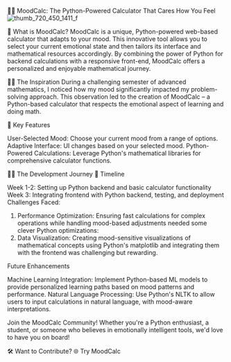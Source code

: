 🧮😊 MoodCalc: The Python-Powered Calculator That Cares How You Feel
![thumb_720_450_1411_f](https://github.com/user-attachments/assets/8f51a09c-7e33-45d0-882e-f897ecc17b46)

🌟 What is MoodCalc?
MoodCalc is a unique, Python-powered web-based calculator that adapts to your mood. This innovative tool allows you to select your current emotional state and then tailors its interface and mathematical resources accordingly. By combining the power of Python for backend calculations with a responsive front-end, MoodCalc offers a personalized and enjoyable mathematical journey.

🧠💡 The Inspiration
During a challenging semester of advanced mathematics, I noticed how my mood significantly impacted my problem-solving approach. This observation led to the creation of MoodCalc – a Python-based calculator that respects the emotional aspect of learning and doing math.

🚀 Key Features

User-Selected Mood: Choose your current mood from a range of options.
Adaptive Interface: UI changes based on your selected mood.
Python-Powered Calculations: Leverage Python's mathematical libraries for comprehensive calculator functions.

👨‍💻 The Development Journey
🎢 Timeline

Week 1-2: Setting up Python backend and basic calculator functionality
Week 3: Integrating frontend with Python backend, testing, and deployment
 Challenges Faced:
 1. Performance Optimization: Ensuring fast calculations for complex operations while handling mood-based adjustments needed some clever Python optimizations:
 2. Data Visualization: Creating mood-sensitive visualizations of mathematical concepts using Python's matplotlib and integrating them with the frontend was challenging but rewarding.

  Future Enhancements

Machine Learning Integration: Implement Python-based ML models to provide personalized learning paths based on mood patterns and performance.
Natural Language Processing: Use Python's NLTK to allow users to input calculations in natural language, with mood-aware interpretations.

Join the MoodCalc Community!
Whether you're a Python enthusiast, a student, or someone who believes in emotionally intelligent tools, we'd love to have you on board!


🛠 Want to Contribute?
🌐 Try MoodCalc
